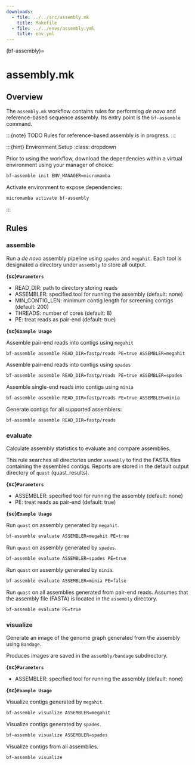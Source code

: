 ```yaml
---
downloads:
  - file: ../../src/assembly.mk
    title: Makefile
  - file: ../../envs/assembly.yml
    title: env.yml
---
```


(bf-assembly)=
# assembly.mk

## Overview

The `assembly.mk` workflow contains rules for performing _de novo_ and reference-based sequence assembly. Its entry point is the `bf-assemble` command.

:::{note} TODO
Rules for reference-based assembly is in progress.
:::

:::{hint} Environment Setup
:class: dropdown

Prior to using the workflow, download the dependencies within a virtual environment using your manager of choice:

```bash
bf-assemble init ENV_MANAGER=micromamba
```

Activate environment to expose dependencies:
```bash
micromamba activate bf-assembly
```
:::

## Rules

### assemble

Run a _de novo_ assembly pipeline using `spades` and `megahit`. Each tool is designated a directory under `assembly` to store all output.

**{sc}`Parameters`**

- READ_DIR: path to directory storing reads
- ASSEMBLER: specified tool for running the assembly (default: none)
- MIN_CONTIG_LEN: minimum contig length for screening contigs (default: 200)
- THREADS: number of cores (default: 8)
- PE: treat reads as pair-end (default: true)

**{sc}`Example Usage`**

Assemble pair-end reads into contigs using `megahit`
```bash
bf-assemble assemble READ_DIR=fastp/reads PE=true ASSEMBLER=megahit
```

Assemble pair-end reads into contigs using `spades`
```bash
bf-assemble assemble READ_DIR=fastp/reads PE=true ASSEMBLER=spades
```

Assemble single-end reads into contigs using `minia`
```bash
bf-assemble assemble READ_DIR=fastp/reads PE=true ASSEMBLER=minia
```

Generate contigs for all supported assemblers:
```bash
bf-assemble assemble READ_DIR=fastp/reads
```

### evaluate

Calculate assembly statistics to evaluate and compare assemblies.

This rule searches all directories under `assembly` to find the FASTA files containing the assembled contigs. Reports are stored in the default output directory of `quast` (quast_results).

**{sc}`Parameters`**

- ASSEMBLER: specified tool for running the assembly (default: none)
- PE: treat reads as pair-end (default: true)

**{sc}`Example Usage`**

Run `quast` on assembly generated by `megahit`.
```bash
bf-assemble evaluate ASSEMBLER=megahit PE=true
```

Run `quast` on assembly generated by `spades`.
```bash
bf-assemble evaluate ASSEMBLER=spades PE=true
```

Run `quast` on assembly generated by `minia`.
```bash
bf-assemble evaluate ASSEMBLER=minia PE=false
```

Run `quast` on all assemblies generated from pair-end reads. Assumes that the assembly file (FASTA) is located in the `assembly` directory.
```bash
bf-assemble evaluate PE=true
```

### visualize

Generate an image of the genome graph generated from the assembly using `Bandage`.

Produces images are saved in the `assembly/bandage` subdirectory.

**{sc}`Parameters`**

- ASSEMBLER: specified tool for running the assembly (default: none)

**{sc}`Example Usage`**

Visualize contigs generated by `megahit`.
```bash
bf-assemble visualize ASSEMBLER=megahit
```

Visualize contigs generated by `spades`.
```bash
bf-assemble visualize ASSEMBLER=spades
```

Visualize contigs from all assemblies.
```bash
bf-assemble visualize
```
